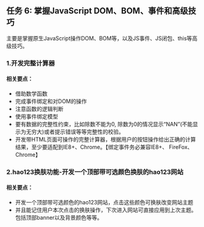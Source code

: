 ## 任务 6: 掌握JavaScript DOM、BOM、事件和高级技巧
主要是掌握原生JavaScript操作DOM、BOM等，以及JS事件、JS闭包、this等高级技巧。
### 1.开发完整计算器
#### 相关要点：
* 借助数学函数
* 完成事件绑定和对DOM的操作
* 注意函数的逻辑判断
* 使用事件绑定模型
* 要有数据的完整性约束，比如除数不能为0, 除数为0的情况显示“NAN”(不能显示为无穷大)或者提示错误等等完整性的校验。
* 开发带HTML页面可操作的完整计算器，根据用户的按钮操作给出正确的计算结果，至少要适配到IE8+、Chrome。【绑定事件务必兼容IE8+、 FireFox、Chrome】

### 2.hao123换肤功能-开发一个顶部带可选颜色换肤的hao123网站
#### 相关要点：
* 开发一个顶部带可选颜色的hao123网站，点击这些颜色可换肤改变网站主题
* 并且能记住用户本次点击的换肤操作，下次进入网站可直接应用到上次主题。包括顶部banner以及背景颜色等等。
